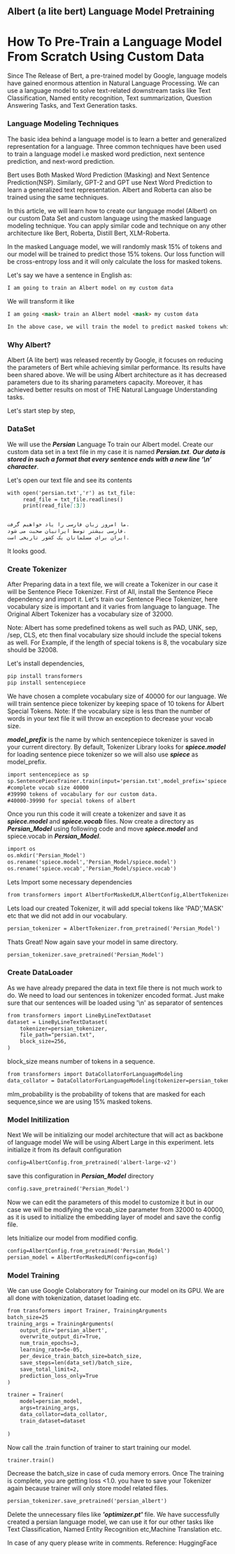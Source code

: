 ## Albert (a lite bert) Language Model Pretraining
# How To Pre-Train a Language Model From Scratch Using Custom Data

Since The Release of Bert, a pre-trained model by Google, language models have gained enormous attention in Natural Language Processing. We can use a language model to solve text-related downstream tasks like Text Classification, Named entity recognition, Text summarization, Question Answering Tasks, and Text Generation tasks.

### Language Modeling Techniques

The basic idea behind a language model is to learn a better and generalized representation for a language. Three common techniques have been used to train a language model i.e masked word prediction, next sentence prediction, and next-word prediction.

Bert uses Both Masked Word Prediction (Masking) and Next Sentence Prediction(NSP). Similarly, GPT-2 and GPT use Next Word Prediction to learn a generalized text representation. Albert and Roberta can also be trained using the same techniques.

In this article, we will learn how to create our language model (Albert) on our custom Data Set and custom language using the masked language modeling technique. You can apply similar code and technique on any other architecture like Bert, Roberta, Distill Bert, XLM-Roberta.

In the masked Language model, we will randomly mask 15% of tokens and our model will be trained to predict those 15% tokens.
Our loss function will be cross-entropy loss and it will only calculate the loss for masked tokens.

Let's say we have a sentence in English as: 

```markdown
I am going to train an Albert model on my custom data
```

We will transform it like 
```markdown
I am going <mask> train an Albert model <mask> my custom data
  
In the above case, we will train the model to predict masked tokens which are to, on.
```

### Why Albert? 
Albert (A lite bert) was released recently by Google, it focuses on reducing the parameters of Bert while achieving similar performance. Its results have been shared above.
We will be using Albert architecture as it has decreased parameters due to its sharing parameters capacity. Moreover, it has achieved better results on most of THE Natural Language Understanding tasks.

Let's start step by step,

### DataSet
We will use the ***Persian*** Language To train our Albert model. Create our custom data set in a text file in my case it is named ***Persian.txt***. ***Our data is stored in such a format that every sentence ends with a new line ‘\n’ character***.

Let's open our text file and see its contents

```markdown
with open('persian.txt','r') as txt_file:
     read_file = txt_file.readlines()
     print(read_file[:3])
```
```markdown

ما امروز زبان فارسی را یاد خواهیم گرفت.
فارسی بیشتر توسط ایرانیان صحبت می شود.
ایران برای مسلمانان یک کشور تاریخی است.
```
It looks good.

### Create Tokenizer
After Preparing data in a text file, we will create a Tokenizer in our case it will be Sentence Piece Tokenizer. First of All, install the Sentence Piece dependency and import it. Let's train our Sentence Piece Tokenizer, here vocabulary size is important and it varies from language to language. The Original Albert Tokenizer has a vocabulary size of 32000. 

Note: Albert has some predefined tokens as well such as PAD, UNK, sep, /sep, CLS, etc then final vocabulary size should include the special tokens as well. For Example, if the length of special tokens is 8, the vocabulary size should be 32008.

Let's install dependencies,
```markdown
pip install transformers
pip install sentencepiece
```

We have chosen a complete vocabulary size of 40000 for our language. We will train sentence piece tokenizer by keeping space of 10 tokens for Albert Special Tokens.
Note: If the vocabulary size is less than the number of words in your text file it will throw an exception to decrease your vocab size.

***model_prefix*** is the name by which sentencepiece tokenizer is saved in your current directory. By default, Tokenizer Library looks for ***spiece.model*** for loading sentence piece tokenizer so we will also use ***spiece*** as model_prefix.

```markdown
import sentencepiece as sp
sp.SentencePieceTrainer.train(input='persian.txt',model_prefix='spiece', vocab_size=39990)
#complete vocab size 40000
#39990 tokens of vocabulary for our custom data.
#40000-39990 for special tokens of albert
```

Once you run this code it will create a tokenizer and save it as ***spiece.model*** and ***spiece.vocab*** files.
Now create a directory as ***Persian_Model*** using following code and move ***spiece.model*** and spiece.vocab in ***Persian_Model***.

```markdown
import os
os.mkdir('Persian_Model')
os.rename('spiece.model','Persian_Model/spiece.model')
os.rename('spiece.vocab','Persian_Model/spiece.vocab')
```
Lets Import some necessary dependencies

```markdown
from transformers import AlbertForMaskedLM,AlbertConfig,AlbertTokenizer
```

Lets load our created Tokenizer, it will add special tokens like 'PAD','MASK' etc that we did not add in our vocabulary.
```markdown
persian_tokenizer = AlbertTokenizer.from_pretrained('Persian_Model')
```
 
Thats Great!
Now again save your model in same directory.
```markdown
persian_tokenizer.save_pretrained('Persian_Model')
```

### Create DataLoader

As we have already prepared the data in text file there is not much work to do.
We need to load our sentences in tokenizer encoded format.
Just make sure that our sentences will be loaded using '\n' as separator
of sentences

```markdown
from transformers import LineByLineTextDataset
dataset = LineByLineTextDataset(
    tokenizer=persian_tokenizer,
    file_path="persian.txt",
    block_size=256,
)
```
block_size means number of tokens in a sequence. 

```markdown
from transformers import DataCollatorForLanguageModeling
data_collator = DataCollatorForLanguageModeling(tokenizer=persian_tokenizer,mlm=True, mlm_probability=0.15)
```
mlm_probability is the probability of tokens that are masked for each sequence,since we are using 15% masked tokens.

### Model Initilization
Next We will be initializing our model architecture that will act as backbone
of language model
We will be using Albert Large in this experiment.
lets initialize it from its default configuration

```markdown
config=AlbertConfig.from_pretrained('albert-large-v2')
```

save this configuration in ***Persian_Model*** directory

```markdown
config.save_pretrained('Persian_Model')
```

Now we can edit the parameters of this model to customize it but in our case we
will be modifying the vocab_size parameter from 32000 to 40000, as it is used
to initialize the embedding layer of model and save the config file.

lets Initialize our model from modified config.
```markdown
config=AlbertConfig.from_pretrained('Persian_Model')
persian_model = AlbertForMaskedLM(config=config)
```
 
### Model Training

We can use Google Colaboratory for Training our model on its GPU.
We are all done with tokenization, dataset loading etc.
```markdown
from transformers import Trainer, TrainingArguments
batch_size=25
training_args = TrainingArguments(
    output_dir='persian_albert',
    overwrite_output_dir=True,
    num_train_epochs=3,
    learning_rate=5e-05,
    per_device_train_batch_size=batch_size,
    save_steps=len(data_set)/batch_size,
    save_total_limit=2,
    prediction_loss_only=True
)

trainer = Trainer(
    model=persian_model,
    args=training_args,
    data_collator=data_collator,
    train_dataset=dataset
    
)
 ```
Now call the .train function of trainer to start training our model. 
```markdown
trainer.train()
```
Decrease the batch_size in case of cuda memory errors.
Once The training is complete, you are getting loss <1.0.
you have to save your Tokenizer again because trainer will only store model related files.

```markdown
persian_tokenizer.save_pretrained('persian_albert')
```
Delete the unnecessary files like ***'optimizer.pt'*** file.
We have successfully created a persian language model, we can use it for our 
other tasks like Text Classification, Named Entity Recognition etc,Machine Translation etc.

In case of any query please write in comments.
Reference: HuggingFace

